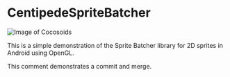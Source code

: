 # CentipedeSpriteBatcher

![Image of Cocosoids](http://cdn.rawgit.com/erikbuck/CentipedeSpriteBatcher/master/Centipede.png)

This is a simple demonstration of the Sprite Batcher library for 2D sprites in Android using OpenGL.

This comment demonstrates a commit and merge.
